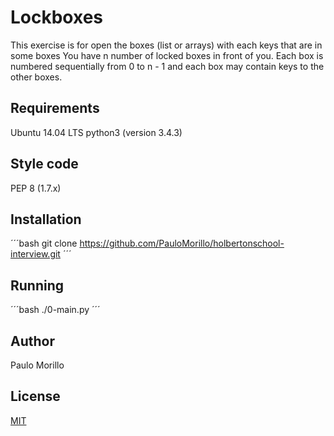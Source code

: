 # Lockboxes

This exercise is for open the boxes (list or arrays) with each keys that are in some boxes
You have n number of locked boxes in front of you. Each box is numbered sequentially from 0 to n - 1 and each box may contain keys to the other boxes.

## Requirements

Ubuntu 14.04 LTS
python3 (version 3.4.3)

## Style code
PEP 8 (1.7.x)


## Installation

´´´bash
git clone https://github.com/PauloMorillo/holbertonschool-interview.git
´´´


## Running

´´´bash
./0-main.py
´´´


## Author
Paulo Morillo

## License
[MIT](https://choosealicense.com/licenses/mit/)
